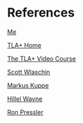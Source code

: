 References
==========

[Me](https://twitter.com/giacomociti)

[TLA+ Home](https://lamport.azurewebsites.net/tla/tla.html)

[The TLA+ Video Course](https://lamport.azurewebsites.net/video/videos.html)

[Scott Wlaschin](https://www.youtube.com/watch?v=tqwcz-Yt9gQ)

[Markus Kuppe](https://www.usenix.org/conference/srecon20americas/presentation/kuppe)

[Hillel Wayne](https://www.infoq.com/presentations/tla-plus/)

[Ron Pressler](https://pron.github.io/tlaplus)
